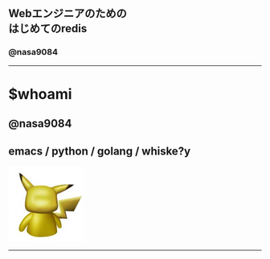 ## Webエンジニアのための<br>はじめてのredis
### @nasa9084

---

# $whoami
## @nasa9084
## emacs / python / golang / whiske?y
![ICON](assets/pika.jpg)

---

